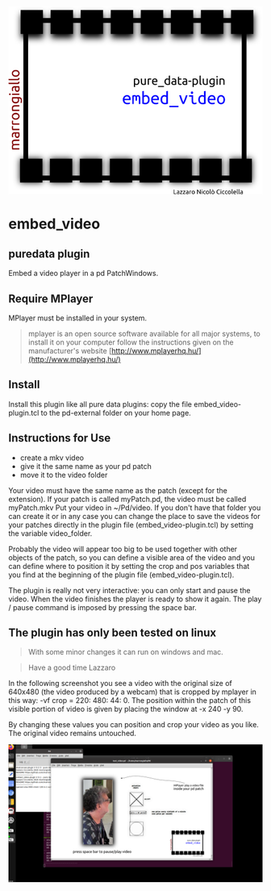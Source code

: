 ![embed_video logo](embed_video_logo.png)

embed_video
===========
puredata plugin
---------------

Embed a video player in a pd PatchWindows. 

Require MPlayer
----------------

MPlayer must be installed in your system.
> mplayer is an open source software available for all major systems, to install it on your computer follow the instructions given on the manufacturer's website [http://www.mplayerhq.hu/](http://www.mplayerhq.hu/)

Install
--------

Install this plugin like all pure data plugins: copy the file embed_video-plugin.tcl to the pd-external folder on your home page.

Instructions for Use
--------------------

- create a mkv video
- give it the same name as your pd patch
- move it to the video folder

Your video must have the same name as the patch (except for the extension). If your patch is called myPatch.pd, the video must be called myPatch.mkv
Put your video in ~/Pd/video. If you don't have that folder you can create it or in any case you can change the place to save the videos for your patches directly in the plugin file (embed_video-plugin.tcl) by setting the variable video_folder.

Probably the video will appear too big to be used together with other objects of the patch, so you can define a visible area of the video and you can define where to position it by setting the crop and pos variables that you find at the beginning of the plugin file (embed_video-plugin.tcl).

The plugin is really not very interactive: you can only start and pause the video. When the video finishes the player is ready to show it again. The play / pause command is imposed by pressing the space bar.

The plugin has only been tested on linux
----------------------------------------

> With some minor changes it can run on windows and mac.

> Have a good time
> Lazzaro

In the following screenshot you see a video with the original size of 640x480 (the video produced by a webcam) that is cropped by mplayer in this way: -vf crop = 220: 480: 44: 0. The position within the patch of this visible portion of video is given by placing the window at -x 240 -y 90.

By changing these values you can position and crop your video as you like. The original video remains untouched.

![screeshot embed_video-plugin](screeshot_embed_video-plugin.png)




